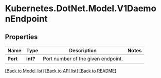 # Kubernetes.DotNet.Model.V1DaemonEndpoint
## Properties

Name | Type | Description | Notes
------------ | ------------- | ------------- | -------------
**Port** | **int?** | Port number of the given endpoint. | 

[[Back to Model list]](../README.md#documentation-for-models) [[Back to API list]](../README.md#documentation-for-api-endpoints) [[Back to README]](../README.md)

